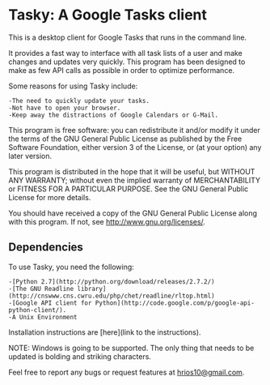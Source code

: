 Tasky: A Google Tasks client
============================

This is a desktop client for Google Tasks that runs in the command line. 

It provides a fast way to interface with all task lists of a user and make changes and updates very quickly. This program has been designed to make as few API calls as possible in order to optimize performance.

Some reasons for using Tasky include:

	-The need to quickly update your tasks.
	-Not have to open your browser.
	-Keep away the distractions of Google Calendars or G-Mail.

This program is free software: you can redistribute it and/or modify it under the terms of the GNU General Public License as published by the Free Software Foundation, either version 3 of the License, or (at your option) any later version.

This program is distributed in the hope that it will be useful, but WITHOUT ANY WARRANTY; without even the implied warranty of MERCHANTABILITY or FITNESS FOR A PARTICULAR PURPOSE. See the GNU General Public License for more details.

You should have received a copy of the GNU General Public License along with this program. If not, see <http://www.gnu.org/licenses/>.

Dependencies
------------
To use Tasky, you need the following:

	-[Python 2.7](http://python.org/download/releases/2.7.2/)
	-[The GNU Readline library](http://cnswww.cns.cwru.edu/php/chet/readline/rltop.html)
	-[Google API client for Python](http://code.google.com/p/google-api-python-client/).
	-A Unix Environment

Installation instructions are [here](link to the instructions).

NOTE: Windows is going to be supported. The only thing that needs to be updated is bolding and striking characters.

Feel free to report any bugs or request features at <hrios10@gmail.com>.


